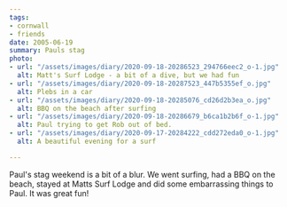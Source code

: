 ```yaml
---
tags:
- cornwall
- friends
date: 2005-06-19
summary: Pauls stag
photo:
- url: "/assets/images/diary/2020-09-18-20286523_294766eec2_o-1.jpg"
  alt: Matt's Surf Lodge - a bit of a dive, but we had fun
- url: "/assets/images/diary/2020-09-18-20287523_447b5355ef_o.jpg"
  alt: Plebs in a car
- url: "/assets/images/diary/2020-09-18-20285076_cd26d2b3ea_o.jpg"
  alt: BBQ on the beach after surfing
- url: "/assets/images/diary/2020-09-18-20286679_b6ca1b2b6f_o-1.jpg"
  alt: Paul trying to get Rob out of bed.
- url: "/assets/images/diary/2020-09-17-20284222_cdd272eda0_o-1.jpg"
  alt: A beautiful evening for a surf

---
```

Paul's stag weekend is a bit of a blur. We went surfing, had a BBQ on the beach, stayed at Matts Surf Lodge and did some embarrassing things to Paul. It was great fun!